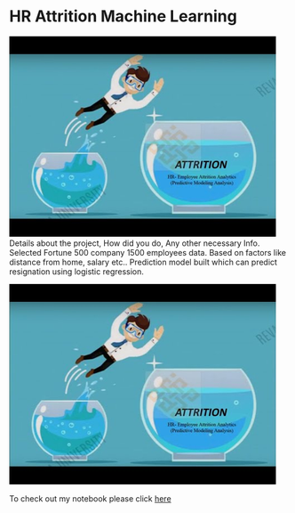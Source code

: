 # HR Attrition Machine Learning

![enter image description here](https://github.com/rgangur/DS/blob/main/hqdefault.jpg?raw=true)
Details about the project, How did you do, Any other necessary Info.
Selected Fortune 500 company 1500 employees data. Based on factors like distance from home, salary etc.. Prediction model built which can predict  resignation using logistic regression.


![enter image description here](https://github.com/rgangur/DS/blob/main/hqdefault.jpg?raw=true)

To check out my notebook please click [here](https://github.com/rgangur/DS/blob/main/HR-Analytics_EmployeeAttrition.ipynb)
